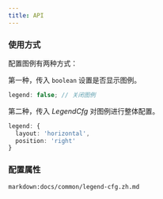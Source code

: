 ```yaml
---
title: API
---
```


### 使用方式

配置图例有两种方式：

第一种，传入 `boolean` 设置是否显示图例。

```ts
legend: false; // 关闭图例
```

第二种，传入 _LegendCfg_ 对图例进行整体配置。

```ts
legend: {
  layout: 'horizontal',
  position: 'right'
}
```

### 配置属性

`markdown:docs/common/legend-cfg.zh.md`
